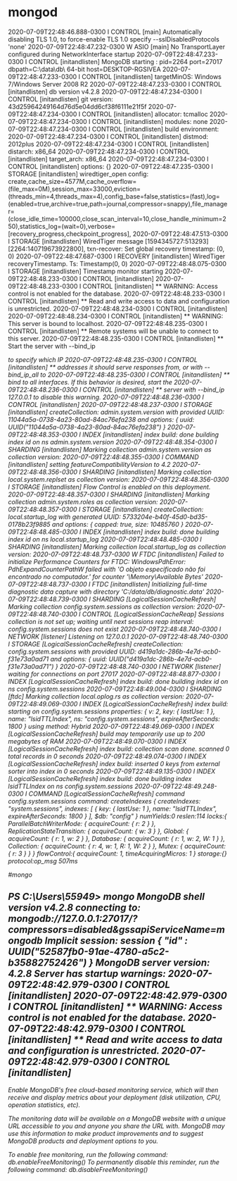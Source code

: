# mongod
2020-07-09T22:48:46.888-0300 I  CONTROL  [main] Automatically disabling TLS 1.0, to force-enable TLS 1.0 specify --sslDisabledProtocols 'none'
2020-07-09T22:48:47.232-0300 W  ASIO     [main] No TransportLayer configured during NetworkInterface startup
2020-07-09T22:48:47.233-0300 I  CONTROL  [initandlisten] MongoDB starting : pid=2264 port=27017 dbpath=C:\data\db\ 64-bit host=DESKTOP-RGSIVEA
2020-07-09T22:48:47.233-0300 I  CONTROL  [initandlisten] targetMinOS: Windows 7/Windows Server 2008 R2
2020-07-09T22:48:47.233-0300 I  CONTROL  [initandlisten] db version v4.2.8
2020-07-09T22:48:47.234-0300 I  CONTROL  [initandlisten] git version: 43d25964249164d76d5e04dd6cf38f6111e21f5f
2020-07-09T22:48:47.234-0300 I  CONTROL  [initandlisten] allocator: tcmalloc
2020-07-09T22:48:47.234-0300 I  CONTROL  [initandlisten] modules: none
2020-07-09T22:48:47.234-0300 I  CONTROL  [initandlisten] build environment:
2020-07-09T22:48:47.234-0300 I  CONTROL  [initandlisten]     distmod: 2012plus
2020-07-09T22:48:47.234-0300 I  CONTROL  [initandlisten]     distarch: x86_64
2020-07-09T22:48:47.234-0300 I  CONTROL  [initandlisten]     target_arch: x86_64
2020-07-09T22:48:47.234-0300 I  CONTROL  [initandlisten] options: {}
2020-07-09T22:48:47.235-0300 I  STORAGE  [initandlisten] wiredtiger_open config: create,cache_size=4577M,cache_overflow=(file_max=0M),session_max=33000,eviction=(threads_min=4,threads_max=4),config_base=false,statistics=(fast),log=(enabled=true,archive=true,path=journal,compressor=snappy),file_manager=(close_idle_time=100000,close_scan_interval=10,close_handle_minimum=250),statistics_log=(wait=0),verbose=[recovery_progress,checkpoint_progress],
2020-07-09T22:48:47.513-0300 I  STORAGE  [initandlisten] WiredTiger message [1594345727:513293][2264:140719673922800], txn-recover: Set global recovery timestamp: (0, 0)
2020-07-09T22:48:47.687-0300 I  RECOVERY [initandlisten] WiredTiger recoveryTimestamp. Ts: Timestamp(0, 0)
2020-07-09T22:48:48.075-0300 I  STORAGE  [initandlisten] Timestamp monitor starting
2020-07-09T22:48:48.233-0300 I  CONTROL  [initandlisten]
2020-07-09T22:48:48.233-0300 I  CONTROL  [initandlisten] ** WARNING: Access control is not enabled for the database.
2020-07-09T22:48:48.233-0300 I  CONTROL  [initandlisten] **          Read and write access to data and configuration is unrestricted.
2020-07-09T22:48:48.234-0300 I  CONTROL  [initandlisten]
2020-07-09T22:48:48.234-0300 I  CONTROL  [initandlisten] ** WARNING: This server is bound to localhost.
2020-07-09T22:48:48.235-0300 I  CONTROL  [initandlisten] **          Remote systems will be unable to connect to this server.
2020-07-09T22:48:48.235-0300 I  CONTROL  [initandlisten] **          Start the server with --bind_ip <address> to specify which IP
2020-07-09T22:48:48.235-0300 I  CONTROL  [initandlisten] **          addresses it should serve responses from, or with --bind_ip_all to
2020-07-09T22:48:48.235-0300 I  CONTROL  [initandlisten] **          bind to all interfaces. If this behavior is desired, start the
2020-07-09T22:48:48.236-0300 I  CONTROL  [initandlisten] **          server with --bind_ip 127.0.0.1 to disable this warning.
2020-07-09T22:48:48.236-0300 I  CONTROL  [initandlisten]
2020-07-09T22:48:48.237-0300 I  STORAGE  [initandlisten] createCollection: admin.system.version with provided UUID: 11044a5a-0738-4a23-80ad-84ac76efa238 and options: { uuid: UUID("11044a5a-0738-4a23-80ad-84ac76efa238") }
2020-07-09T22:48:48.353-0300 I  INDEX    [initandlisten] index build: done building index _id_ on ns admin.system.version
2020-07-09T22:48:48.354-0300 I  SHARDING [initandlisten] Marking collection admin.system.version as collection version: <unsharded>
2020-07-09T22:48:48.355-0300 I  COMMAND  [initandlisten] setting featureCompatibilityVersion to 4.2
2020-07-09T22:48:48.356-0300 I  SHARDING [initandlisten] Marking collection local.system.replset as collection version: <unsharded>
2020-07-09T22:48:48.356-0300 I  STORAGE  [initandlisten] Flow Control is enabled on this deployment.
2020-07-09T22:48:48.357-0300 I  SHARDING [initandlisten] Marking collection admin.system.roles as collection version: <unsharded>
2020-07-09T22:48:48.357-0300 I  STORAGE  [initandlisten] createCollection: local.startup_log with generated UUID: 5733204e-b40f-45d0-bd35-0178b23f9885 and options: { capped: true, size: 10485760 }
2020-07-09T22:48:48.485-0300 I  INDEX    [initandlisten] index build: done building index _id_ on ns local.startup_log
2020-07-09T22:48:48.485-0300 I  SHARDING [initandlisten] Marking collection local.startup_log as collection version: <unsharded>
2020-07-09T22:48:48.737-0300 W  FTDC     [initandlisten] Failed to initialize Performance Counters for FTDC: WindowsPdhError: PdhExpandCounterPathW failed with 'O objeto especificado não foi encontrado no computador.' for counter '\Memory\Available Bytes'
2020-07-09T22:48:48.737-0300 I  FTDC     [initandlisten] Initializing full-time diagnostic data capture with directory 'C:/data/db/diagnostic.data'
2020-07-09T22:48:48.739-0300 I  SHARDING [LogicalSessionCacheRefresh] Marking collection config.system.sessions as collection version: <unsharded>
2020-07-09T22:48:48.740-0300 I  CONTROL  [LogicalSessionCacheReap] Sessions collection is not set up; waiting until next sessions reap interval: config.system.sessions does not exist
2020-07-09T22:48:48.740-0300 I  NETWORK  [listener] Listening on 127.0.0.1
2020-07-09T22:48:48.740-0300 I  STORAGE  [LogicalSessionCacheRefresh] createCollection: config.system.sessions with provided UUID: d419a1dc-286b-4e7d-acb0-f31e73a0ad71 and options: { uuid: UUID("d419a1dc-286b-4e7d-acb0-f31e73a0ad71") }
2020-07-09T22:48:48.740-0300 I  NETWORK  [listener] waiting for connections on port 27017
2020-07-09T22:48:48.877-0300 I  INDEX    [LogicalSessionCacheRefresh] index build: done building index _id_ on ns config.system.sessions
2020-07-09T22:48:49.004-0300 I  SHARDING [ftdc] Marking collection local.oplog.rs as collection version: <unsharded>
2020-07-09T22:48:49.069-0300 I  INDEX    [LogicalSessionCacheRefresh] index build: starting on config.system.sessions properties: { v: 2, key: { lastUse: 1 }, name: "lsidTTLIndex", ns: "config.system.sessions", expireAfterSeconds: 1800 } using method: Hybrid
2020-07-09T22:48:49.069-0300 I  INDEX    [LogicalSessionCacheRefresh] build may temporarily use up to 200 megabytes of RAM
2020-07-09T22:48:49.070-0300 I  INDEX    [LogicalSessionCacheRefresh] index build: collection scan done. scanned 0 total records in 0 seconds
2020-07-09T22:48:49.074-0300 I  INDEX    [LogicalSessionCacheRefresh] index build: inserted 0 keys from external sorter into index in 0 seconds
2020-07-09T22:48:49.135-0300 I  INDEX    [LogicalSessionCacheRefresh] index build: done building index lsidTTLIndex on ns config.system.sessions
2020-07-09T22:48:49.248-0300 I  COMMAND  [LogicalSessionCacheRefresh] command config.system.sessions command: createIndexes { createIndexes: "system.sessions", indexes: [ { key: { lastUse: 1 }, name: "lsidTTLIndex", expireAfterSeconds: 1800 } ], $db: "config" } numYields:0 reslen:114 locks:{ ParallelBatchWriterMode: { acquireCount: { r: 2 } }, ReplicationStateTransition: { acquireCount: { w: 3 } }, Global: { acquireCount: { r: 1, w: 2 } }, Database: { acquireCount: { r: 1, w: 2, W: 1 } }, Collection: { acquireCount: { r: 4, w: 1, R: 1, W: 2 } }, Mutex: { acquireCount: { r: 3 } } } flowControl:{ acquireCount: 1, timeAcquiringMicros: 1 } storage:{} protocol:op_msg 507ms
  
  
  #mongo
  
  PS C:\Users\55949> mongo
MongoDB shell version v4.2.8
connecting to: mongodb://127.0.0.1:27017/?compressors=disabled&gssapiServiceName=mongodb
Implicit session: session { "id" : UUID("52587fb0-91ae-4780-a5c2-b35882752426") }
MongoDB server version: 4.2.8
Server has startup warnings:
2020-07-09T22:48:42.979-0300 I  CONTROL  [initandlisten]
2020-07-09T22:48:42.979-0300 I  CONTROL  [initandlisten] ** WARNING: Access control is not enabled for the database.
2020-07-09T22:48:42.979-0300 I  CONTROL  [initandlisten] **          Read and write access to data and configuration is unrestricted.
2020-07-09T22:48:42.979-0300 I  CONTROL  [initandlisten]
---
Enable MongoDB's free cloud-based monitoring service, which will then receive and display
metrics about your deployment (disk utilization, CPU, operation statistics, etc).

The monitoring data will be available on a MongoDB website with a unique URL accessible to you
and anyone you share the URL with. MongoDB may use this information to make product
improvements and to suggest MongoDB products and deployment options to you.

To enable free monitoring, run the following command: db.enableFreeMonitoring()
To permanently disable this reminder, run the following command: db.disableFreeMonitoring()
